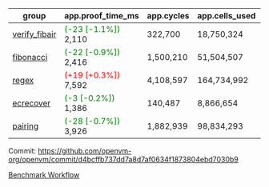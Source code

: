 | group | app.proof_time_ms | app.cycles | app.cells_used | leaf.proof_time_ms | leaf.cycles | leaf.cells_used |
| -- | -- | -- | -- | -- | -- | -- |
| [verify_fibair](https://github.com/openvm-org/openvm/blob/benchmark-results/benchmarks-pr/2027/verify_fibair-d4bcffb737dd7a8d7af0634f1873804ebd7030b9.md) |<span style='color: green'>(-23 [-1.1%])</span> 2,110 |  322,700 |  18,750,324 |- | - | - |
| [fibonacci](https://github.com/openvm-org/openvm/blob/benchmark-results/benchmarks-pr/2027/fibonacci-d4bcffb737dd7a8d7af0634f1873804ebd7030b9.md) |<span style='color: green'>(-22 [-0.9%])</span> 2,416 |  1,500,210 |  51,504,507 |- | - | - |
| [regex](https://github.com/openvm-org/openvm/blob/benchmark-results/benchmarks-pr/2027/regex-d4bcffb737dd7a8d7af0634f1873804ebd7030b9.md) |<span style='color: red'>(+19 [+0.3%])</span> 7,592 |  4,108,597 |  164,734,992 |- | - | - |
| [ecrecover](https://github.com/openvm-org/openvm/blob/benchmark-results/benchmarks-pr/2027/ecrecover-d4bcffb737dd7a8d7af0634f1873804ebd7030b9.md) |<span style='color: green'>(-3 [-0.2%])</span> 1,386 |  140,487 |  8,866,654 |- | - | - |
| [pairing](https://github.com/openvm-org/openvm/blob/benchmark-results/benchmarks-pr/2027/pairing-d4bcffb737dd7a8d7af0634f1873804ebd7030b9.md) |<span style='color: green'>(-28 [-0.7%])</span> 3,926 |  1,882,939 |  98,834,293 |- | - | - |


Commit: https://github.com/openvm-org/openvm/commit/d4bcffb737dd7a8d7af0634f1873804ebd7030b9

[Benchmark Workflow](https://github.com/openvm-org/openvm/actions/runs/17115788045)
